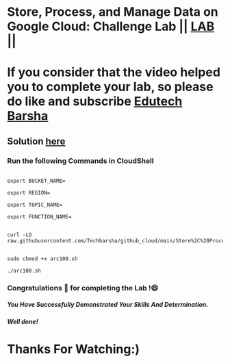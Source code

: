 # Store, Process, and Manage Data on Google Cloud: Challenge Lab || [LAB](https://www.cloudskillsboost.google/games/5044/labs/32922) ||

# If you consider that the video helped you to complete your lab, so please do like and subscribe [Edutech Barsha](https://www.youtube.com/@edutechbarsha)
## Solution [here](https://youtu.be/uRGyEYPXJeA)

### Run the following Commands in CloudShell

```

export BUCKET_NAME=

export REGION=

export TOPIC_NAME=

export FUNCTION_NAME=


curl -LO raw.githubusercontent.com/Techbarsha/github_cloud/main/Store%2C%20Process%2C%20and%20Manage%20Data%20on%20Google%20Cloud%3A%20Challenge%20Lab/arc100.sh


sudo chmod +x arc100.sh

./arc100.sh
```

### Congratulations 🎉 for completing the Lab !😄

##### *You Have Successfully Demonstrated Your Skills And Determination.*

#### *Well done!*

# Thanks For Watching:)
